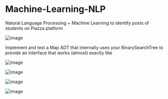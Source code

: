 # Machine-Learning-NLP
Natural Language Processing + Machine Learning to identify posts of students on Piazza platform


![image](https://user-images.githubusercontent.com/27297164/149369991-cd4a63e8-2715-4dd4-8697-e92637dc3412.png)

Implement and test a Map ADT that internally uses your BinarySearchTree to provide an interface that works (almost) exactly like

![image](https://user-images.githubusercontent.com/27297164/149370114-afcf4097-eaab-4db6-b647-df5e659f4336.png)

![image](https://user-images.githubusercontent.com/27297164/149370191-0cb08d1a-f830-4ce1-bd7b-04b1c7e68722.png)

![image](https://user-images.githubusercontent.com/27297164/149370232-1422e495-a004-42a6-b6b0-4c8a7d288326.png)

![image](https://user-images.githubusercontent.com/27297164/149370371-38665a13-1ad9-49b1-a41d-3374ebfeee7f.png)


